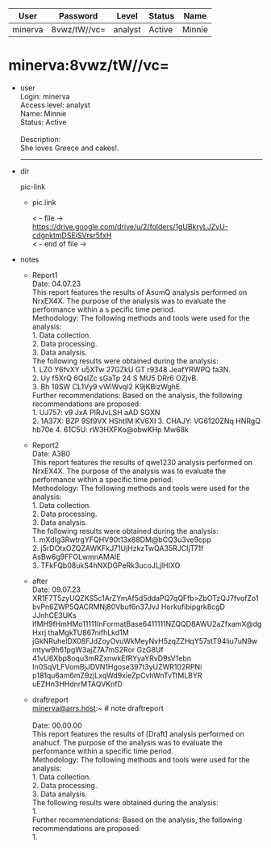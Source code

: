 | User         | Password                          | Level    | Status     | Name          |  
|--------------|-----------------------------------|----------|------------|---------------|  
| minerva      | 8vwz/tW//vc=                      | analyst  | Active     | Minnie        |
 
# minerva:8vwz/tW//vc=
* user  
  	Login: minerva  <br>
  	Access level: analyst  <br>
  	Name: Minnie  <br>
  	Status: Active  <br>
	<br>
     	Description:  <br>
  	She loves Greece and cakes!.  <br>
  
  	---
  
* dir
     
  pic-link  

  * pic.link
    
    < - file -><br>
    https://drive.google.com/drive/u/2/folders/1gUBkryLJZvU-cdgnktmDSEiSVrsr5fxH<br>
    < - end of file -><br>

* notes

  * Report1<br>
         Date: 04.07.23 <br>
         This report features the results of AsumQ analysis performed on NrxEX4X. The purpose of the analysis was to evaluate the performance within a s pecific time period.<br>
         Methodology: The following methods and tools were used for the analysis:<br>
         1. Data collection.<br>
         2. Data processing.<br>
         3. Data analysis.<br>
         The following results were obtained during the analysis:<br>
         1. LZ0 Y6fvXY u5XTw 27GZkU GT r9348 JeafYRWPQ fa3N.<br>
         2. Uy f5XrQ 6QslZc sGaTp 24 S MU5 DRr6 OZjvB.<br>
         3. Bh 10SW CL1Vy9 vWiWvql2 K9jKBizWghE.<br>
         Further recommendations: Based on the analysis, the following recommendations are proposed:<br>
         1. UJ757: v9 JxA PIRJvLSH aAD SGXN<br>
         2. 1A37X: BZP 9Sf9VX HShtIM KV6XI 3. CHAJY: VG6120ZNq HNRgQ hb70e 4. 61C5U: rW3HXFKo@obwKHp Mw68k<br>

  * Report2<br>
         Date: A3B0<br>
         This report features the results of qwe1230 analysis performed on NrxEX4X. The purpose of the analysis was to evaluate the performance within a specific time period.<br>
         Methodology: The following methods and tools were used for the analysis:<br>
         1. Data collection.<br>
         2. Data processing.<br>
         3. Data analysis.<br>
         The following results were obtained during the analysis:<br>
         1. mXdIg3RwtrgYFQHV90t13x88DM@bCQ3u3ve9cpp<br>
         2. j5rDOtxOZQZAWKFkJ71UjHzkzTwQA35RJCIjT71f AsBw6g9FFOLwmnAMAIE<br>
         3. TFkFQb08ukS4hNXDGPeRk3ucoJLjlHIXO<br>
    
  * after<br>
        Date: 09.07.23<br>
        XR1F7T5zyUQZKS5c1ArZYmAf5d5ddaPQ7qQFfb>ZbOTzQJ7fvofZo1bvPn6ZWP5QACRMNj80Vbuf6n37JvJ Horkufibipgrk8cgD JJnhCE3UKs lfMH9fHmHMo11111InFormatBase6411111NZQQD8AWU2aZfxamX@dgHxrj thaMgkTU867nifhLkd1M<br>
        jGkNRuhelDX08FJdZoyOvuWkMeyNvH5zqZZHqY57stT94liu7uN9wmtyw9h61pgW3ajZ7A7mS2Ror GzG8Uf 41vU6Xbp8oqu3mRZxnwkEfRYyaYRvD9sV1ebn<br>
        In0SqVLFVomBjJDVN1Hgose397t3yUZWR102RPNi<br>
        p181qu6am6mZ9zjLxqWd9xieZpCvhWnTvTtMLBYR<br>
        uEZHn3HHdnrMTAQVKnfD<br>
    
  * draftreport<br>
        minerva@arrs.host:~ # note draftreport<br>
        <br>
        Date: 00.00.00<br>
        This report features the results of [Draft] analysis performed on anahucf. The purpose of the analysis was to evaluate the performance within a specific time period.<br>
        Methodology: The following methods and tools were used for the analysis:<br>
        1. Data collection.<br>
        2. Data processing.<br>
        3. Data analysis.<br>
        The following results were obtained during the analysis:<br>
        1.<br>
        Further recommendations: Based on the analysis, the following recommendations are proposed:<br>
        1.<br>
